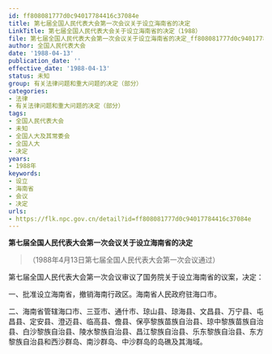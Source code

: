 ```yaml
---
id: ff808081777d0c94017784416c37084e
title: 第七届全国人民代表大会第一次会议关于设立海南省的决定
LinkTitle: 第七届全国人民代表大会关于设立海南省的决定（1988）
file: 第七届全国人民代表大会第一次会议关于设立海南省的决定_ff808081777d0c94017784416c37084e.docx
author: 全国人民代表大会
date: '1988-04-13'
publication_date: ''
effective_date: '1988-04-13'
status: 未知
group: 有关法律问题和重大问题的决定（部分）
categories:
- 法律
- 有关法律问题和重大问题的决定（部分）
tags:
- 全国人民代表大会
- 未知
- 全国人大及其常委会
- 全国人大
- 决定
years:
- 1988年
keywords:
- 设立
- 海南省
- 会议
- 决定
urls:
- https://flk.npc.gov.cn/detail?id=ff808081777d0c94017784416c37084e
---
```


**第七届全国人民代表大会第一次会议关于设立海南省的决定**

> （1988年4月13日第七届全国人民代表大会第一次会议通过）

第七届全国人民代表大会第一次会议审议了国务院关于设立海南省的议案，决定：

一、批准设立海南省，撤销海南行政区。海南省人民政府驻海口市。

二、海南省管辖海口市、三亚市、通什市、琼山县、琼海县、文昌县、万宁县、屯昌县、定安县、澄迈县、临高县、儋县、保亭黎族苗族自治县、琼中黎族苗族自治县、白沙黎族自治县、陵水黎族自治县、昌江黎族自治县、乐东黎族自治县、东方黎族自治县和西沙群岛、南沙群岛、中沙群岛的岛礁及其海域。
